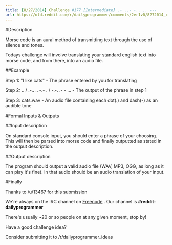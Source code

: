 ```yaml
---
title: [8/27/2014] Challenge #177 [Intermediate] .- ..- -.. .. ---
url: https://old.reddit.com/r/dailyprogrammer/comments/2er1v0/8272014_challenge_177_intermediate/
---
```


#Description

Morse code is an aural method of transmitting text through the use of silence and tones.

Todays challenge will involve translating your standard english text into morse code, and from there, into an audio file.

##Example

Step 1: "I like cats" - The phrase entered by you for translating


Step 2: .. / .-.. .. -.- . / -.-. .- - ... - The output of the phrase in step 1


Step 3: cats.wav - An audio file containing each dot(.) and dash(-) as an audible tone


#Formal Inputs & Outputs


##Input description



On standard console input, you should enter a phrase of your choosing. This will then be parsed into morse code and finally outputted as stated in the output description.



##Output description


The program should output a valid audio file (WAV, MP3, OGG, as long as it can play it's fine). In that audio should be an audio translation of your input.



#Finally

Thanks to /u/13467 for this submission

We're always on the IRC channel on [Freenode](http://webchat.freenode.net/) . Our channel is **#reddit-dailyprogrammer**

There's usually ~20 or so people on at any given moment, stop by!


Have a good challenge idea?

Consider submitting it to /r/dailyprogrammer_ideas

